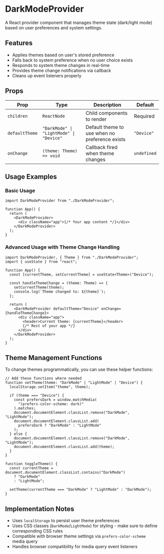 # DarkModeProvider

A React provider component that manages theme state (dark/light mode) based on user preferences and system settings.

## Features

- Applies themes based on user's stored preference
- Falls back to system preference when no user choice exists
- Responds to system theme changes in real-time
- Provides theme change notifications via callback
- Cleans up event listeners properly

## Props

| Prop           | Type                                    | Description                                    | Default     |
| -------------- | --------------------------------------- | ---------------------------------------------- | ----------- |
| `children`     | `ReactNode`                             | Child components to render                     | Required    |
| `defaultTheme` | `"DarkMode" \| "LightMode" \| "Device"` | Default theme to use when no preference exists | `"Device"`  |
| `onChange`     | `(theme: Theme) => void`                | Callback fired when theme changes              | `undefined` |

## Usage Examples

### Basic Usage

```tsx
import DarkModeProvider from "./DarkModeProvider";

function App() {
  return (
    <DarkModeProvider>
      <div className="app">{/* Your app content */}</div>
    </DarkModeProvider>
  );
}
```

### Advanced Usage with Theme Change Handling

```tsx
import DarkModeProvider, { Theme } from "./DarkModeProvider";
import { useState } from "react";

function App() {
  const [currentTheme, setCurrentTheme] = useState<Theme>("Device");

  const handleThemeChange = (theme: Theme) => {
    setCurrentTheme(theme);
    console.log(`Theme changed to: ${theme}`);
  };

  return (
    <DarkModeProvider defaultTheme="Device" onChange={handleThemeChange}>
      <div className="app">
        <header>Current theme: {currentTheme}</header>
        {/* Rest of your app */}
      </div>
    </DarkModeProvider>
  );
}
```

## Theme Management Functions

To change themes programmatically, you can use these helper functions:

```tsx
// Add these functions where needed
function setTheme(theme: "DarkMode" | "LightMode" | "Device") {
  localStorage.setItem("theme", theme);

  if (theme === "Device") {
    const prefersDark = window.matchMedia(
      "(prefers-color-scheme: dark)"
    ).matches;
    document.documentElement.classList.remove("DarkMode", "LightMode");
    document.documentElement.classList.add(
      prefersDark ? "DarkMode" : "LightMode"
    );
  } else {
    document.documentElement.classList.remove("DarkMode", "LightMode");
    document.documentElement.classList.add(theme);
  }
}

function toggleTheme() {
  const currentTheme = document.documentElement.classList.contains("DarkMode")
    ? "DarkMode"
    : "LightMode";

  setTheme(currentTheme === "DarkMode" ? "LightMode" : "DarkMode");
}
```

## Implementation Notes

- Uses `localStorage` to persist user theme preferences
- Uses CSS classes (`DarkMode`/`LightMode`) for styling - make sure to define corresponding CSS rules
- Compatible with browser theme settings via `prefers-color-scheme` media query
- Handles browser compatibility for media query event listeners
